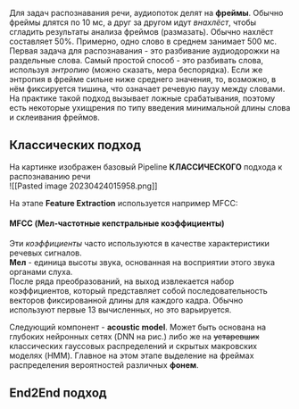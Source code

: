 Для задач распознавания речи, аудиопоток делят на **фреймы**. Обычно фреймы длятся по 10 мс, а друг за другом идут *внахлёст*, чтобы сгладить результаты анализа фреймов (размазать). Обычно нахлёст составляет 50%. Примерно, одно слово в среднем занимает 500 мс.   
Первая задача для распознавания - это разбивание аудиодорожки на раздельные слова. Самый простой способ - это разбивать слова, используя *энтропию* (можно сказать, мера беспорядка). Если же энтропия в фрейме сильне ниже среднего значения, то, возможно, в нём фиксируется тишина, что означает речевую паузу между словами. На практике такой подход вызывает ложные срабатывания, поэтому есть некоторые ухищрения по типу введения минимальной длины слова и склеивания фреймов.  
  
## Классических подход  
На картинке изображен базовый Pipeline **КЛАССИЧЕСКОГО** подхода к распознаванию речи  
![[Pasted image 20230424015958.png]]  
  
На этапе **Feature Extraction** используется например MFCC:  
#### MFCC (Мел-частотные кепстральные коэффициенты)  
Эти *коэффициенты* часто используются в качестве характеристики речевых сигналов.  
**Мел** - единица высоты звука, основанная на восприятии этого звука органами слуха.  
После ряда преобразований, на выход извлекается набор коэффициентов, который представляет собой последовательность векторов фиксированной длины для каждого кадра. Обычно используют первые 13 вычисленных, но это варьируется.   
  
Следующий компонент - **acoustic model**. Может быть основана на глубоких нейронных сетях (DNN на рис.) либо же на ~~устаревших~~ классических гауссовых распределений и скрытых макровских моделях (HMM). Главное на этом этапе выделение на фреймах распределения вероятностей различных **фонем**.  
  
## End2End подход  
